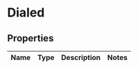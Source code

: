 
# Dialed

## Properties
Name | Type | Description | Notes
------------ | ------------- | ------------- | -------------




